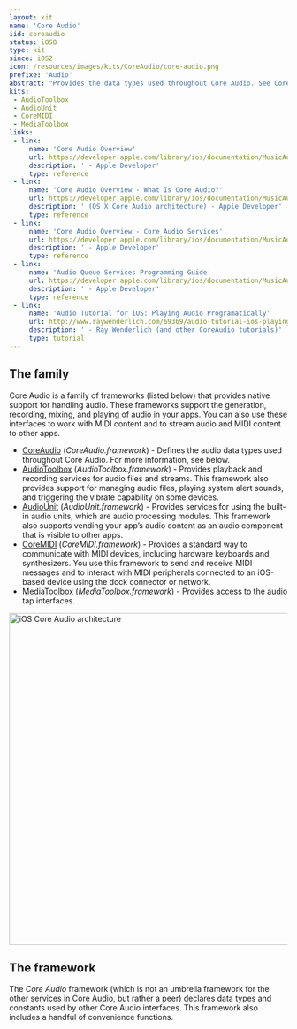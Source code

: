 ```yaml
---
layout: kit
name: 'Core Audio'
iid: coreaudio
status: iOS8
type: kit
since: iOS2
icon: /resources/images/kits/CoreAudio/core-audio.png
prefixe: 'Audio'
abstract: "Provides the data types used throughout Core Audio. See Core Audio."
kits:
 - AudioToolbox
 - AudioUnit
 - CoreMIDI
 - MediaToolbox
links:
 - link:
     name: 'Core Audio Overview'
     url: https://developer.apple.com/library/ios/documentation/MusicAudio/Conceptual/CoreAudioOverview/Introduction/Introduction.html
     description: ' - Apple Developer'
     type: reference
 - link:
     name: 'Core Audio Overview - What Is Core Audio?'
     url: https://developer.apple.com/library/ios/documentation/MusicAudio/Conceptual/CoreAudioOverview/WhatisCoreAudio/WhatisCoreAudio.html
     description: ' (OS X Core Audio architecture) - Apple Developer'
     type: reference
 - link:
     name: 'Core Audio Overview - Core Audio Services'
     url: https://developer.apple.com/library/ios/documentation/MusicAudio/Conceptual/CoreAudioOverview/WhatsinCoreAudio/WhatsinCoreAudio.html
     description: ' - Apple Developer'
     type: reference
 - link:
     name: 'Audio Queue Services Programming Guide'
     url: https://developer.apple.com/library/ios/documentation/MusicAudio/Conceptual/AudioQueueProgrammingGuide/Introduction/Introduction.html
     description: ' - Apple Developer'
     type: reference
 - link:
     name: 'Audio Tutorial for iOS: Playing Audio Programatically'
     url: http://www.raywenderlich.com/69369/audio-tutorial-ios-playing-audio-programatically-2014-edition
     description: ' - Ray Wenderlich (and other CoreAudio tutorials)'
     type: tutorial
---
```


## The family

Core Audio is a family of frameworks (listed below) that provides native support for handling audio. These frameworks support the generation, recording, mixing, and playing of audio in your apps. You can also use these interfaces to work with MIDI content and to stream audio and MIDI content to other apps.

* [CoreAudio](/CoreAudio) (*CoreAudio.framework*) - Defines the audio data types used throughout Core Audio. For more information, see below.
* [AudioToolbox](/AudioToolbox) (*AudioToolbox.framework*) - Provides playback and recording services for audio files and streams. This framework also provides support for managing audio files, playing system alert sounds, and triggering the vibrate capability on some devices.
* [AudioUnit](/AudioUnit) (*AudioUnit.framework*) - Provides services for using the built-in audio units, which are audio processing modules. This framework also supports vending your app’s audio content as an audio component that is visible to other apps.
* [CoreMIDI](/CoreMIDI) (*CoreMIDI.framework*) - Provides a standard way to communicate with MIDI devices, including hardware keyboards and synthesizers. You use this framework to send and receive MIDI messages and to interact with MIDI peripherals connected to an iOS-based device using the dock connector or network.
* [MediaToolbox](/MediaToolbox) (*MediaToolbox.framework*) - Provides access to the audio tap interfaces.

<img src="/resources/images/kits/CoreAudio/iphone_os_audio_architecture_2x.png" width="600" alt="iOS Core Audio architecture">


## The framework

The *Core Audio* framework (which is not an umbrella framework for the other services in Core Audio, but rather a peer) declares data types and constants used by other Core Audio interfaces. This framework also includes a handful of convenience functions.

